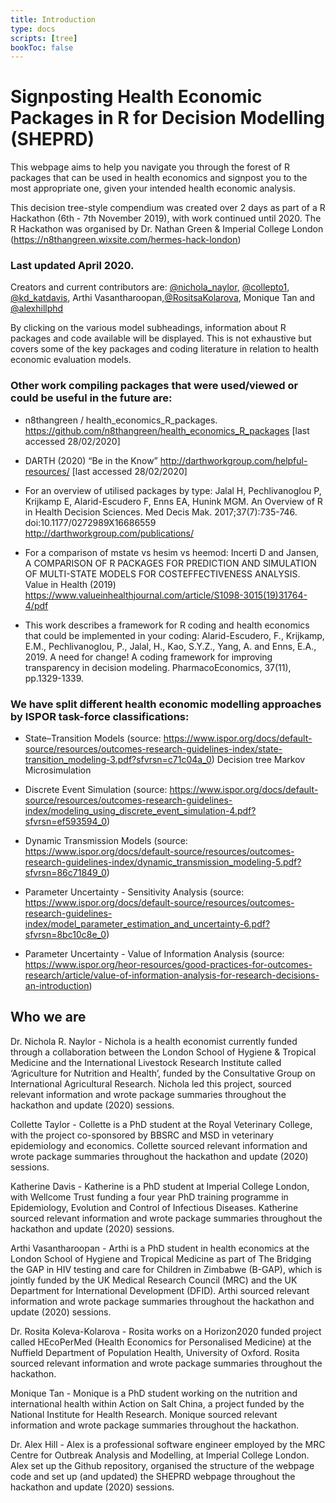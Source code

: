 ```yaml
---
title: Introduction
type: docs
scripts: [tree]
bookToc: false
---
```


# Signposting Health Economic Packages in R for Decision Modelling (SHEPRD)

This webpage aims to help you navigate you through the forest of R packages that can be used in health economics and signpost you to the most appropriate one, given your intended health economic analysis. 

This decision tree-style compendium was created over 2 days as part of a R Hackathon (6th - 7th November 2019), with work continued until 2020. The R Hackathon was organised by Dr. Nathan Green & Imperial College London (https://n8thangreen.wixsite.com/hermes-hack-london)

### Last updated April 2020.

Creators and current contributors are:
[@nichola_naylor](https://twitter.com/nichola_naylor), 
[@collepto1](https://twitter.com/collepto1), [@kd_katdavis](https://twitter.com/kd_katdavis), Arthi Vasantharoopan,[@RositsaKolarova](https://twitter.com/rositsakolarova), Monique Tan and  
 [@alexhillphd](https://twitter.com/alexhillphd)
 
By clicking on the various model subheadings, information about R packages and code available will be displayed.
This is not exhaustive but covers some of the key packages and coding literature in relation to health economic evaluation models.

<div id="tree"></div>


### Other work compiling packages that were used/viewed or could be useful in the future are:

* n8thangreen / health_economics_R_packages. https://github.com/n8thangreen/health_economics_R_packages [last accessed 28/02/2020]

* DARTH (2020) “Be in the Know” http://darthworkgroup.com/helpful-resources/ [last accessed 28/02/2020]

* For an overview of utilised packages by type: Jalal H, Pechlivanoglou P, Krijkamp E, Alarid-Escudero F, Enns EA, Hunink MGM. An Overview of R in Health Decision Sciences. Med Decis Mak. 2017;37(7):735-746. doi:10.1177/0272989X16686559 http://darthworkgroup.com/publications/

* For a comparison of mstate vs hesim vs heemod: Incerti D and Jansen, A COMPARISON OF R PACKAGES FOR PREDICTION AND SIMULATION OF MULTI-STATE MODELS FOR COSTEFFECTIVENESS ANALYSIS. Value in Health (2019) https://www.valueinhealthjournal.com/article/S1098-3015(19)31764-4/pdf

* This work describes a framework for R coding and health economics that could be implemented in your coding:
Alarid-Escudero, F., Krijkamp, E.M., Pechlivanoglou, P., Jalal, H., Kao, S.Y.Z., Yang, A. and Enns, E.A., 2019. A need for change! A coding framework for improving transparency in decision modeling. PharmacoEconomics, 37(11), pp.1329-1339. 

### We have split different health economic modelling approaches by ISPOR task-force classifications:

* State–Transition Models (source:  https://www.ispor.org/docs/default-source/resources/outcomes-research-guidelines-index/state-transition_modeling-3.pdf?sfvrsn=c71c04a_0)
Decision tree 
Markov
Microsimulation

* Discrete Event Simulation (source: https://www.ispor.org/docs/default-source/resources/outcomes-research-guidelines-index/modeling_using_discrete_event_simulation-4.pdf?sfvrsn=ef593594_0) 


* Dynamic Transmission Models (source: https://www.ispor.org/docs/default-source/resources/outcomes-research-guidelines-index/dynamic_transmission_modeling-5.pdf?sfvrsn=86c71849_0) 


* Parameter Uncertainty - Sensitivity Analysis (source: https://www.ispor.org/docs/default-source/resources/outcomes-research-guidelines-index/model_parameter_estimation_and_uncertainty-6.pdf?sfvrsn=8bc10c8e_0) 


* Parameter Uncertainty - Value of Information Analysis (source: https://www.ispor.org/heor-resources/good-practices-for-outcomes-research/article/value-of-information-analysis-for-research-decisions-an-introduction)

## Who we are

Dr. Nichola R. Naylor - Nichola is a health economist currently funded through a collaboration between the London School of Hygiene & Tropical Medicine and the International Livestock Research Institute called ‘Agriculture for Nutrition and Health’, funded by the Consultative Group on International Agricultural Research. 
Nichola led this project, sourced relevant information and wrote package summaries throughout the hackathon and update (2020) sessions. 

Collette Taylor - Collette is a PhD student at the Royal Veterinary College, with the project co-sponsored by BBSRC and MSD in veterinary epidemiology and economics. 
Collette sourced relevant information and wrote package summaries throughout the hackathon and update (2020) sessions. 

Katherine Davis - Katherine is a PhD student at Imperial College London, with Wellcome Trust funding a four year PhD training programme in Epidemiology, Evolution and Control of Infectious Diseases. 
Katherine sourced relevant information and wrote package summaries throughout the hackathon and update (2020) sessions. 

Arthi Vasantharoopan  - Arthi is a PhD student in health economics at the London School of Hygiene and Tropical Medicine as part of The Bridging the GAP in HIV testing and care for Children in Zimbabwe (B-GAP), which is jointly funded by the UK Medical Research Council (MRC) and the UK Department for International Development (DFID). 
Arthi sourced relevant information and wrote package summaries throughout the hackathon and update (2020) sessions. 

Dr. Rosita Koleva-Kolarova - Rosita works on a Horizon2020 funded project called HEcoPerMed (Health Economics for Personalised Medicine) at the Nuffield Department of Population Health, University of Oxford. 
Rosita sourced relevant information and wrote package summaries throughout the hackathon.

Monique Tan - Monique is a PhD student working on the nutrition and international health within Action on Salt China, a project funded by the  National Institute for Health Research. 
Monique sourced relevant information and wrote package summaries throughout the hackathon.

Dr. Alex Hill - Alex is a professional software engineer employed by the MRC Centre for Outbreak Analysis and Modelling, at Imperial College London. 
Alex set up the Github repository, organised the structure of the webpage code and set up (and updated) the SHEPRD webpage throughout the hackathon and update (2020) sessions. 


<script src="https://d3js.org/d3.v5.min.js"></script>